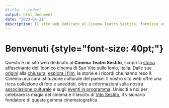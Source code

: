 ```yaml
---
#title: "_index"
output: html_document
date: "2023-04-21"
description: Il sito web dedicato al Cinema Teatro Sestito, fornisce una ricca collezione di foto, storie e ricordi dell'iconico cinema di San Vito sullo Ionio, insieme a informazioni sull'associazione culturale e sugli eventi in programma.
---
```


# Benvenuti {style="font-size: 40pt;"}

Questo è un sito web dedicato al **Cinema Teatro Sestito**, scopri la [storia](/categories/storia) affascinante dell'iconico cinema di San Vito sullo Ionio, Italia. Dalle sue [origini](/2023/04/23/la-nascita-del-cinema-a-san-vito-un-sogno-diventato-realt/) alla [chiusura](), [esplora i film](), le storie e i ricordi che hanno reso il Cinema una cara istituzione culturale del paese. Il nostro sito web offre una ricca collezione di foto e aneddoti, oltre a informazioni sulla nostra [associazione culturale](/association/) e sugli [eventi in programma](). Unisciti a noi per celebrare la magia del cinema e il lascito di [Vito Sestito](/1902/11/12/vito-sestito/), il visionario fondatore di questa gemma cinematografica.
